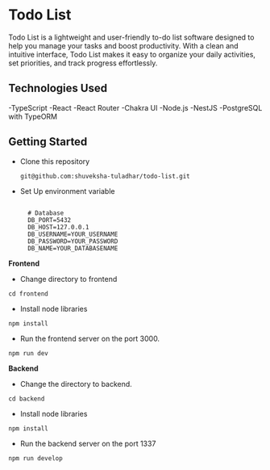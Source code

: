 # Todo List
Todo List is a lightweight and user-friendly to-do list software designed to help you manage your tasks and boost productivity. With a clean and intuitive interface, Todo List makes it easy to organize your daily activities, set priorities, and track progress effortlessly.

## Technologies Used
-TypeScript
-React
-React Router
-Chakra UI
-Node.js
-NestJS
-PostgreSQL with TypeORM

## Getting Started
- Clone this repository
  ```
  git@github.com:shuveksha-tuladhar/todo-list.git
  ```
  
- Set Up environment variable

  ```
 
    # Database
    DB_PORT=5432
    DB_HOST=127.0.0.1
    DB_USERNAME=YOUR_USERNAME
    DB_PASSWORD=YOUR_PASSWORD
    DB_NAME=YOUR_DATABASENAME
   ```

 
**Frontend**
- Change directory to frontend
```
cd frontend
```
- Install node libraries
```
npm install
```
- Run the frontend server on the port 3000.
```
npm run dev
```

**Backend**
- Change the directory to backend.
```
cd backend
```
- Install node libraries
```
npm install
```
- Run the backend server on the port 1337
```
npm run develop
```
